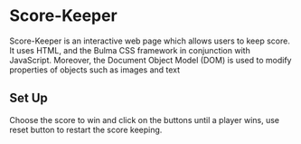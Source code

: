 # Score-Keeper

Score-Keeper is an interactive web page which allows users to keep score. It uses HTML, and the Bulma CSS framework in conjunction with JavaScript. Moreover, the Document Object Model (DOM) is used to modify properties of objects such as images and text

## Set Up
Choose the score to win and click on the buttons until a player wins, use reset button to restart the score keeping.
